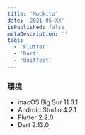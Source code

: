 ```yaml
---
title: 'Mockito'
date: '2021-05-XX'
isPublished: false
metaDescription: ''
tags:
  - 'Flutter'
  - 'Dart'
  - 'UnitTest'
---
```


### 環境

- macOS Big Sur 11.3.1
- Android Studio 4.2.1
- Flutter 2.2.0
- Dart 2.13.0
